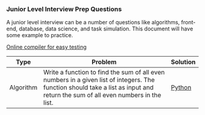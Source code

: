 ### Junior Level Interview Prep Questions
A junior level interview can be a number of questions like algorithms, front-end, database, data science, and task simulation. This document will have some example to practice. 

[Online compiler for easy testing](https://www.w3schools.com/tryit/trycompiler.asp?filename=demo_python) 

| Type  | Problem | Solution |
|--- | -------- | ---------- |
|Algorithm | Write a function to find the sum of all even numbers in a given list of integers. The function should take a list as input and return the sum of all even numbers in the list. | [Python](./python/twoSum.py) |
